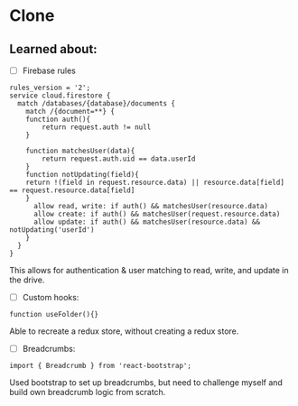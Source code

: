 # Clone
## Learned about: 
- [ ] Firebase rules 
```
rules_version = '2';
service cloud.firestore {
  match /databases/{database}/documents {
    match /{document=**} {
    function auth(){
    	return request.auth != null
    }
    
    function matchesUser(data){
    	return request.auth.uid == data.userId
    }
    function notUpdating(field){
    return !(field in request.resource.data) || resource.data[field] == request.resource.data[field]
    }
      allow read, write: if auth() && matchesUser(resource.data)
      allow create: if auth() && matchesUser(request.resource.data)
      allow update: if auth() && matchesUser(resource.data) && notUpdating('userId')
    }
  }
}
```
This allows for authentication & user matching to read, write, and update in the drive.

- [ ] Custom hooks:
```
function useFolder(){}
```
Able to recreate a redux store, without creating a redux store. 

- [ ] Breadcrumbs:
```
import { Breadcrumb } from 'react-bootstrap';
```

Used bootstrap to set up breadcrumbs, but need to challenge myself and build own breadcrumb logic from scratch. 
